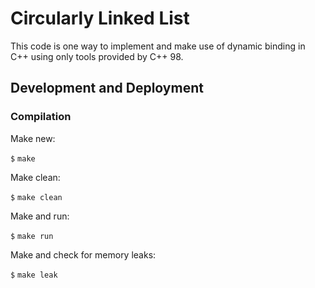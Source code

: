 # Circularly Linked List

This code is one way to implement and make use of dynamic binding in C++ using only tools provided by C++ 98.

## Development and Deployment

### Compilation

Make  new:

`$` `make`

Make clean:

`$` `make clean`

Make and run:

`$` `make run`

Make and check for memory leaks:

`$` `make leak`

